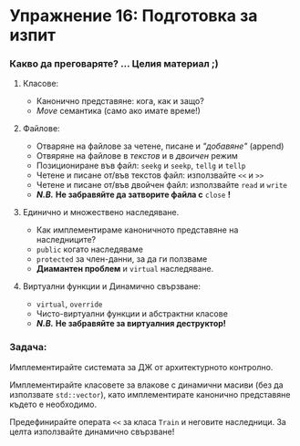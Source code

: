 # Упражнение 16: Подготовка за изпит


### Какво да преговаряте? ... Целия материал ;)

1. Класове:
	- Канонично представяне: кога, как и защо?
	- _Move_ семантика (само ако имате време!)

2. Файлове:
	- Отваряне на файлове за четене, писане и _"добавяне"_ (append)
	- Отвяряне на файлове в _текстов_ и в _двоичен_ режим
	- Позициониране във файл: `seekg` и `seekp`, `tellg` и `tellp`
	- Четене и писане от/във текстов файл: използвайте `<<` и `>>`
	- Четене и писане от/във двойчен файл: използвайте `read` и `write`
	- _**N.B.**_ **Не забравяйте да затворите файла с** `close` **!**

3. Единично и множествено наследяване.
	- Как имплементираме каноничното представяне на наследниците?
	- `public` когато наследяваме
	- `protected` за член-данни, за да ги ползваме
	- **Диамантен проблем** и `virtual` наследяване.

4. Виртуални функции и Динамично свързване:
	- `virtual`, `override`
	- Чисто-виртуални функции и абстрактни класове
	- _**N.B.**_ **Не забравяйте за виртуалния деструктор!**


### Задачa:

Имплементирайте системата за ДЖ от архитектурното контролно.

Имплементирайте класовете за влакове с динамични масиви (без да използвате `std::vector`), като имплементирате канонично представяне където е необходимо.

Предефинирайте операта `<<` за класа `Train` и неговите наследници. За целта използвайте динамично свързване!
